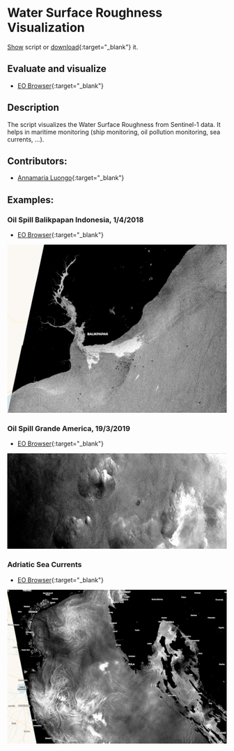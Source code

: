 # Water Surface Roughness Visualization 
<a href="#" id='togglescript'>Show</a> script or [download](script.js){:target="_blank"} it.
<div id='script_view' style="display:none">
{% highlight javascript %}
{% include_relative script.js %}
{% endhighlight %}
</div>

## Evaluate and visualize
 - [EO Browser](https://apps.sentinel-hub.com/eo-browser/?lat=-1.1912&lng=116.8719&zoom=11&time=2018-04-01&preset=CUSTOM&datasource=Sentinel-1%20AWS%20(S1-AWS-IW-VVVH)&layers=VV,VH,HH&evalscript=ICAgIC8vIFdhdGVyIFN1cmZhY2UgUm91Z2huZXNzIFZpc3VhbGl6YXRpb24gCi8vIEF1dGhvcjogQW5uYW1hcmlhIEx1b25nbyAoVHdpdHRlcjogQGFubmFtYXJpYV84NCwgaHR0cDovL3d3dy5saW5rZWRpbi5jb20vaW4vYW5uYW1hcmlhLWx1b25nby1SUykgCi8vIExpY2Vuc2U6IENDIEJZIDQuMCBJbnRlcm5hdGlvbmFsIC0gaHR0cHM6Ly9jcmVhdGl2ZWNvbW1vbnMub3JnL2xpY2Vuc2VzL2J5LzQuMC8gCgp2YXIgdmFsID0gTWF0aC5sb2coMC4wNS8oMC4wMTgrVlYqMS41KSk7IApyZXR1cm4gW3ZhbF07IA%3D%3D){:target="_blank"}   

## Description
The script visualizes the Water Surface Roughness from Sentinel-1 data. It helps in maritime monitoring (ship monitoring, oil pollution monitoring, sea currents, ...).

## Contributors:
- [Annamaria Luongo](https://twitter.com/annamaria_84){:target="_blank"}   

## Examples:
### Oil Spill Balikpapan Indonesia, 1/4/2018  
- [EO Browser](https://apps.sentinel-hub.com/eo-browser/?lat=-1.2304&lng=116.8942&zoom=11&time=2018-04-01&preset=CUSTOM&datasource=Sentinel-1%20AWS%20(S1-AWS-IW-VVVH)&layers=VV,VH,HH&evalscript=Ly8gc2NyaXB0IFdhdGVyIHN1cmZhY2Ugcm91Z2huZXNzCnZhbCA9IE1hdGgubG9nKDAuMDUvKDAuMDE4K1ZWKjEuNSkpOwpyZXR1cm4gW3ZhbF07){:target="_blank"}   

![Oil Spill Balikpapan Indonesia, 1/4/2018](fig/oil1.png)

### Oil Spill Grande America, 19/3/2019
- [EO Browser](https://apps.sentinel-hub.com/eo-browser/?lat=45.6409&lng=-5.0050&zoom=10&time=2019-03-19&preset=CUSTOM&datasource=Sentinel-1%20AWS%20(S1-AWS-IW-VVVH)&layers=VV,VH,HH&evalscript=Ly8gc2NyaXB0IFdhdGVyIHN1cmZhY2Ugcm91Z2huZXNzCnZhbCA9IE1hdGgubG9nKDAuMDUvKDAuMDE4K1ZWKjEuNSkpOwpyZXR1cm4gW3ZhbF07 ){:target="_blank"}   

![Oil Spill Grande America, 19/3/2019](fig/oil2.png)

### Adriatic Sea Currents  

- [EO Browser](https://apps.sentinel-hub.com/eo-browser/?lat=44.823&lng=13.646&zoom=9&time=2018-07-07&preset=CUSTOM&datasource=Sentinel-1%20AWS%20(S1-AWS-IW-VVVH)&layers=VV,VH,HH&evalscript=Ly8gc2NyaXB0IFdhdGVyIHN1cmZhY2Ugcm91Z2huZXNzCnZhbCA9IE1hdGgubG9nKDAuMDUvKDAuMDE4K1ZWKjEuNSkpOwpyZXR1cm4gW3ZhbF07 ){:target="_blank"}   

![Adriatic Sea Currents ](fig/currents.png)
